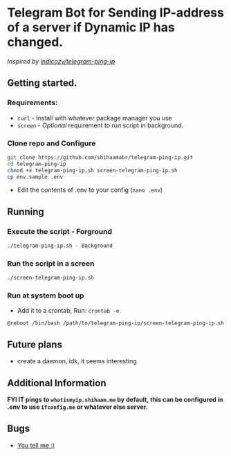 # Telegram Bot for Sending IP-address of a server if Dynamic IP has changed.
*Inspired by [indicozy/telegram-ping-ip](https://github.com/indicozy/telegram-ping-ip)*
## Getting started.
### Requirements:
* `curl` - Install with whatever package manager you use
* `screen` - *Optional* requirement to run script in background.


### Clone repo and Configure
```bash
git clone https://github.com/shihaamabr/telegram-ping-ip.git
cd telegram-ping-ip
chmod +x telegram-ping-ip.sh screen-telegram-ping-ip.sh
cp env.sample .env
```
- Edit the contents of .env to your config (`nano .env`)
## Running
### Execute the script - Forground
```bash
./telegram-ping-ip.sh - Background 
```
### Run the script in a screen 
```bash
./screen-telegram-ping-ip.sh
```
### Run at system boot up
* Add it to a crontab, Run: `crontab -e`
```
@reboot /bin/bash /path/to/telegram-ping-ip/screen-telegram-ping-ip.sh
```
## Future plans
* create a daemon, idk, it seems interesting


## Additional Information
**FYI IT pings to `whatismyip.shihaam.me` by default, this can be configured in .env to use `ifconfig.me` or whatever else server.**

## Bugs
- [You tell me :)](https://github.com/shihaamabr/telegram-ping-ip/issues/new)
